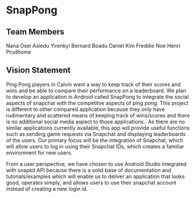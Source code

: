 # SnapPong
## Team Members
Nana Osei Asiedu Yirenkyi
Bernard Boadu
Daniel Kim
Freddie Noe
Henri Prudhome
## Vision Statement
Ping Pong players in Calvin want a way to keep track of their scores and wins and be able to compare their performance on a leaderboard. We plan to develop an application in Android called SnapPong to integrate the social aspects of snapchat with the competitve aspects of ping pong. This project is different to other compared application because they only have rudimentary and scattered means of keeping track of wins/scores and there is no additional social media aspect to those applications.. As there are no similar applications currently available, this app will provide useful functions such as sending game requests via Snapchat and displaying leaderboards of the users. Our primary focus will be the integration of Snapchat, which will allow users to log in using their Snapchat IDs, which creates a familiar environment for new users.

From a user perspective, we have chosen to use Android Studio integrated with snapkit API because there is a solid base of documentation and tutorials/examples which will enable us to deliver an application that looks good, operates simply, and allows users to use their snapchat account instead of creating a new login id.
